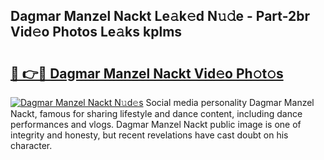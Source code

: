 ## Dagmar Manzel Nackt Le𝚊k𝚎d N𝚞𝚍e - Part-2br Vid𝚎o Photos Le𝚊ks kplms

# <h2><a href="http://fb0ayv.evod.top/?m=Dagmar+Manzel+Nackt">🔗 👉🔴 Dagmar Manzel Nackt Vid𝚎o Ph𝚘t𝚘s</a></h2>

[![Dagmar Manzel Nackt N𝚞d𝚎s](https://i.imgur.com/8V9OHl7.gif)](http://fb0ayv.evod.top/?m=Dagmar+Manzel+Nackt)
Social media personality Dagmar Manzel Nackt, famous for sharing lifestyle and dance content, including dance performances and vlogs. Dagmar Manzel Nackt public image is one of integrity and honesty, but recent revelations have cast doubt on his character. 
